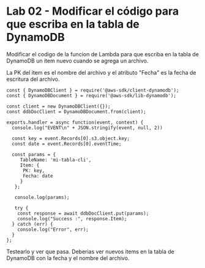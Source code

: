 # Lab 02 - Modificar el código para que escriba en la tabla de DynamoDB

Modificar el codigo de la funcion de Lambda para que escriba en la tabla de DynamoDB un item nuevo cuando se agrega un archivo.

La PK del item es el nombre del archivo y el atributo "Fecha" es la fecha de escritura del archivo.

```
const { DynamoDBClient } = require('@aws-sdk/client-dynamodb');
const { DynamoDBDocument } = require('@aws-sdk/lib-dynamodb');

const client = new DynamoDBClient({});
const ddbDocClient = DynamoDBDocument.from(client);

exports.handler = async function(event, context) {
  console.log("EVENT\n" + JSON.stringify(event, null, 2))

  const key = event.Records[0].s3.object.key;
  const date = event.Records[0].eventTime;

  const params = {
     TableName: 'mi-tabla-cli',
     Item: {
      PK: key,
      Fecha: date
     }
   };

   console.log(params);

   try {
    const response = await ddbDocClient.put(params);
    console.log("Success :", response.Item);
  } catch (err) {
    console.log("Error", err);
  }
};
```

Testearlo y ver que pasa. Deberias ver nuevos items en la tabla de DynamoDB con la fecha y el nombre del archivo.
